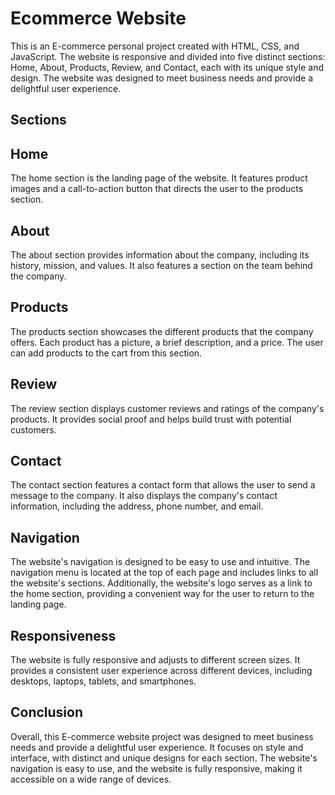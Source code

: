 # Ecommerce Website
This is an E-commerce personal project created with HTML, CSS, and JavaScript. The website is responsive and divided into five distinct sections: Home, About, Products, Review, and Contact, each with its unique style and design. The website was designed to meet business needs and provide a delightful user experience.

## Sections
## Home
The home section is the landing page of the website. It features product images and a call-to-action button that directs the user to the products section.

## About
The about section provides information about the company, including its history, mission, and values. It also features a section on the team behind the company.

## Products
The products section showcases the different products that the company offers. Each product has a picture, a brief description, and a price. The user can add products to the cart from this section.

## Review
The review section displays customer reviews and ratings of the company's products. It provides social proof and helps build trust with potential customers.

## Contact
The contact section features a contact form that allows the user to send a message to the company. It also displays the company's contact information, including the address, phone number, and email.

## Navigation
The website's navigation is designed to be easy to use and intuitive. The navigation menu is located at the top of each page and includes links to all the website's sections. Additionally, the website's logo serves as a link to the home section, providing a convenient way for the user to return to the landing page.

## Responsiveness
The website is fully responsive and adjusts to different screen sizes. It provides a consistent user experience across different devices, including desktops, laptops, tablets, and smartphones.

## Conclusion
Overall, this E-commerce website project was designed to meet business needs and provide a delightful user experience. It focuses on style and interface, with distinct and unique designs for each section. The website's navigation is easy to use, and the website is fully responsive, making it accessible on a wide range of devices.

